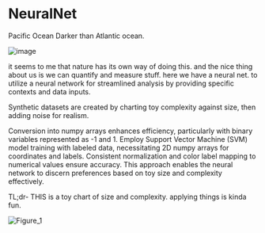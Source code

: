 # NeuralNet 
Pacific Ocean Darker than Atlantic ocean.


![image](https://github.com/le-nicolas/DerivaNet/assets/112614851/35401b27-57f4-4f29-a49c-964bf8e9987b)

it seems to me that nature has its own way of doing this. and the nice thing about us is we can quantify and measure stuff.
here we have a neural net. to utilize a neural network for streamlined analysis by providing specific contexts and data inputs. 

Synthetic datasets are created by charting toy complexity against size, then adding noise for realism.


Conversion into numpy arrays enhances efficiency, particularly with binary variables represented as -1 and 1. Employ Support Vector Machine (SVM) model training with labeled data, necessitating 2D numpy arrays for coordinates and labels. Consistent normalization and color label mapping to numerical values ensure accuracy. This approach enables the neural network to discern preferences based on toy size and complexity effectively.




TL;dr- THIS is a toy chart of size and complexity. applying things is kinda fun.




![Figure_1](https://github.com/le-nicolas/DerivaNet/assets/112614851/b8d3b959-42b3-43b5-9ec6-b7fd60176936)
